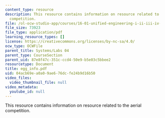 ```yaml
---
content_type: resource
description: This resource contains information on resource related to the aerial
  competition.
file: /ol-ocw-studio-app/courses/16-01-unified-engineering-i-ii-iii-iv-fall-2005-spring-2006/04acb69ea0a09ae676dcfe24b9d16b50_egg_info.pdf
file_size: 73923
file_type: application/pdf
learning_resource_types: []
license: https://creativecommons.org/licenses/by-nc-sa/4.0/
ocw_type: OCWFile
parent_title: Systems/Labs 04
parent_type: CourseSection
parent_uid: 87e8f47c-351c-ccd4-50e9-b5e03c5bbee2
resourcetype: Document
title: egg_info.pdf
uid: 04acb69e-a0a0-9ae6-76dc-fe24b9d16b50
video_files:
  video_thumbnail_file: null
video_metadata:
  youtube_id: null
---
```

This resource contains information on resource related to the aerial competition.
